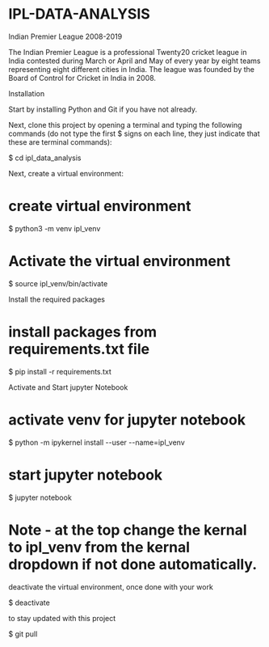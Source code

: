 # IPL-DATA-ANALYSIS
Indian Premier League 2008-2019

The Indian Premier League is a professional Twenty20 cricket league in India contested during March or April and May of every year by eight teams representing eight different cities in India. The league was founded by the Board of Control for Cricket in India in 2008.

Installation

Start by installing Python and Git if you have not already.

Next, clone this project by opening a terminal and typing the following commands (do not type the first $ signs on each line, they just indicate that these are terminal commands):

$ cd ipl_data_analysis

Next, create a virtual environment:

# create virtual environment
$ python3 -m venv ipl_venv
# Activate the virtual environment
$ source ipl_venv/bin/activate

Install the required packages

# install packages from requirements.txt file
$ pip install -r requirements.txt

Activate and Start jupyter Notebook

# activate venv for jupyter notebook
$ python -m ipykernel install --user --name=ipl_venv
# start jupyter notebook
$ jupyter notebook
# Note - at the top change the kernal to ipl_venv from the kernal dropdown if not done automatically.

deactivate the virtual environment, once done with your work

$ deactivate

to stay updated with this project

$ git pull
